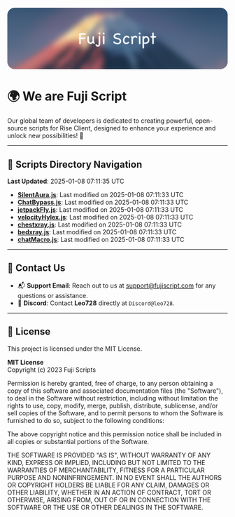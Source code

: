 ![Banner](.github/b.webp)

# 🌍 **We are Fuji Script**

Our global team of developers is dedicated to creating powerful, open-source scripts for Rise Client, designed to enhance your experience and unlock new possibilities! 🌟

---
<!-- SCRIPTS_NAVIGATION_START -->
## 📂 **Scripts Directory Navigation**

**Last Updated**: 2025-01-08 07:11:35 UTC

- **[SilentAura.js](scripts/SilentAura.js)**: Last modified on 2025-01-08 07:11:33 UTC
- **[ChatBypass.js](scripts/ChatBypass.js)**: Last modified on 2025-01-08 07:11:33 UTC
- **[jetpackFly.js](scripts/jetpackFly.js)**: Last modified on 2025-01-08 07:11:33 UTC
- **[velocityHylex.js](scripts/velocityHylex.js)**: Last modified on 2025-01-08 07:11:33 UTC
- **[chestxray.js](scripts/chestxray.js)**: Last modified on 2025-01-08 07:11:33 UTC
- **[bedxray.js](scripts/bedxray.js)**: Last modified on 2025-01-08 07:11:33 UTC
- **[chatMacro.js](scripts/chatMacro.js)**: Last modified on 2025-01-08 07:11:33 UTC

<!-- SCRIPTS_NAVIGATION_END -->

---

## 💬 **Contact Us**  
- 📬 **Support Email**: Reach out to us at [support@fujiscript.com](mailto:support@fujiscript.com) for any questions or assistance.  
- 💬 **Discord**: Contact **Leo728** directly at `Discord@leo728`.

---

## 📜 **License**

This project is licensed under the MIT License.  

**MIT License**  
Copyright (c) 2023 Fuji Scripts  

Permission is hereby granted, free of charge, to any person obtaining a copy of this software and associated documentation files (the "Software"), to deal in the Software without restriction, including without limitation the rights to use, copy, modify, merge, publish, distribute, sublicense, and/or sell copies of the Software, and to permit persons to whom the Software is furnished to do so, subject to the following conditions:  

The above copyright notice and this permission notice shall be included in all copies or substantial portions of the Software.  

THE SOFTWARE IS PROVIDED "AS IS", WITHOUT WARRANTY OF ANY KIND, EXPRESS OR IMPLIED, INCLUDING BUT NOT LIMITED TO THE WARRANTIES OF MERCHANTABILITY, FITNESS FOR A PARTICULAR PURPOSE AND NONINFRINGEMENT. IN NO EVENT SHALL THE AUTHORS OR COPYRIGHT HOLDERS BE LIABLE FOR ANY CLAIM, DAMAGES OR OTHER LIABILITY, WHETHER IN AN ACTION OF CONTRACT, TORT OR OTHERWISE, ARISING FROM, OUT OF OR IN CONNECTION WITH THE SOFTWARE OR THE USE OR OTHER DEALINGS IN THE SOFTWARE.  
